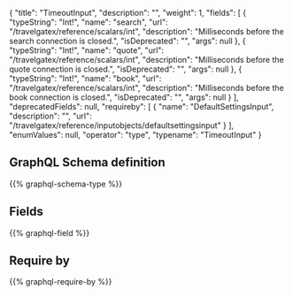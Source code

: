 {
  "title": "TimeoutInput",
  "description": "",
  "weight": 1,
  "fields": [
    {
      "typeString": "Int!",
      "name": "search",
      "url": "/travelgatex/reference/scalars/int",
      "description": "Milliseconds before the search connection is closed.",
      "isDeprecated": "",
      "args": null
    },
    {
      "typeString": "Int!",
      "name": "quote",
      "url": "/travelgatex/reference/scalars/int",
      "description": "Milliseconds before the quote connection is closed.",
      "isDeprecated": "",
      "args": null
    },
    {
      "typeString": "Int!",
      "name": "book",
      "url": "/travelgatex/reference/scalars/int",
      "description": "Milliseconds before the book connection is closed.",
      "isDeprecated": "",
      "args": null
    }
  ],
  "deprecatedFields": null,
  "requireby": [
    {
      "name": "DefaultSettingsInput",
      "description": "",
      "url": "/travelgatex/reference/inputobjects/defaultsettingsinput"
    }
  ],
  "enumValues": null,
  "operator": "type",
  "typename": "TimeoutInput"
}
## GraphQL Schema definition

{{% graphql-schema-type %}}

## Fields

{{% graphql-field %}}

## Require by

{{% graphql-require-by %}}
